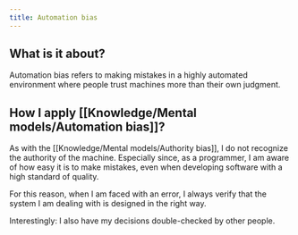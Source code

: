 ```yaml
---
title: Automation bias
---
```


## What is it about?
Automation bias refers to making mistakes in a highly automated environment where people trust machines more than their own judgment.

## How I apply [[Knowledge/Mental models/Automation bias]]?
As with the [[Knowledge/Mental models/Authority bias]], I do not recognize the authority of the machine. Especially since, as a programmer, I am aware of how easy it is to make mistakes, even when developing software with a high standard of quality.

For this reason, when I am faced with an error, I always verify that the system I am dealing with is designed in the right way.

Interestingly: I also have my decisions double-checked by other people.